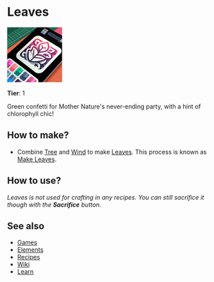 # Leaves

![](../images/item.leaves.png)

**Tier**: 1

Green confetti for Mother Nature's never-ending party, with a hint of chlorophyll chic!

## How to make?

* Combine [Tree](/wiki/elements/tree) and [Wind](/wiki/elements/wind) to make [Leaves](/wiki/elements/leaves). This process is known as [Make Leaves](/wiki/recipes/make-leaves).

## How to use?

_Leaves is not used for crafting in any recipes. You can still sacrifice it though with the **Sacrifice** button._

## See also

* [Games](/wiki/games)
* [Elements](/wiki/elements)
* [Recipes](/wiki/recipes)
* [Wiki](/wiki/index)
* [Learn](/learn/index)